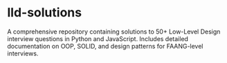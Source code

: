 # lld-solutions
A comprehensive repository containing solutions to 50+ Low-Level Design interview questions in Python and JavaScript. Includes detailed documentation on OOP, SOLID, and design patterns for FAANG-level interviews.
